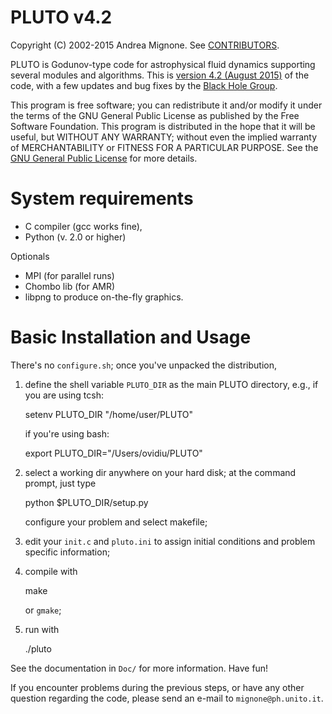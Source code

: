PLUTO v4.2
====================

Copyright (C) 2002-2015 Andrea Mignone. See [CONTRIBUTORS](./CONTRIBUTORS).

PLUTO is Godunov-type code for astrophysical fluid dynamics supporting several
modules and algorithms. This is [version 4.2 (August 2015)](http://plutocode.ph.unito.it) of the code, with a few updates and bug fixes by the [Black Hole Group](https://blackholegroup.org).

This program is free software; you can redistribute it and/or modify
it under the terms of the GNU General Public License as published by
the Free Software Foundation. This program is distributed in the hope that it will be useful,
but WITHOUT ANY WARRANTY; without even the implied warranty of
MERCHANTABILITY or FITNESS FOR A PARTICULAR PURPOSE.  See the
[GNU General Public License](./LICENSE) for more details.

# System requirements

 - C compiler (gcc works fine),
 - Python (v. 2.0 or higher)

 Optionals

 - MPI (for parallel runs)
 - Chombo lib (for AMR)
 - libpng to produce on-the-fly graphics.
 

# Basic Installation and Usage

There's no `configure.sh`; once you've unpacked the distribution,  

1) define the shell variable `PLUTO_DIR` as the 
   main PLUTO directory, e.g., 
   if you are using tcsh:

    setenv PLUTO_DIR "/home/user/PLUTO"

   if you're using bash:

    export PLUTO_DIR="/Users/ovidiu/PLUTO"


2) select a working dir anywhere on your hard disk;
   at the command prompt, just type 

    python $PLUTO_DIR/setup.py 

   configure your problem and select makefile;

3) edit your `init.c` and `pluto.ini` to assign 
   initial conditions and problem specific information;

4) compile with

    make 

   or `gmake`;

4) run with 

    ./pluto

See the documentation in `Doc/` for more information.
Have fun!
  
If you encounter problems during the previous steps, or have any other 
question regarding the code, please send an e-mail to `mignone@ph.unito.it`.



